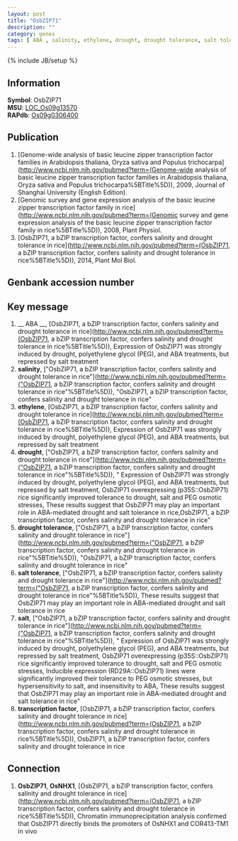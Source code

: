 ```yaml
---
layout: post
title: "OsbZIP71"
description: ""
category: genes
tags: [ ABA , salinity, ethylene, drought, drought tolerance, salt tolerance, salt, transcription factor]
---
```

{% include JB/setup %}

## Information
__Symbol__: OsbZIP71  
__MSU__: [LOC_Os09g13570](http://rice.plantbiology.msu.edu/cgi-bin/ORF_infopage.cgi?orf=LOC_Os09g13570)  
__RAPdb__: [Os09g0306400](http://rapdb.dna.affrc.go.jp/viewer/gbrowse_details/irgsp1?name=Os09g0306400)  

## Publication
1. [Genome-wide analysis of basic leucine zipper transcription factor families in Arabidopsis thaliana, Oryza sativa and Populus trichocarpa](http://www.ncbi.nlm.nih.gov/pubmed?term=(Genome-wide analysis of basic leucine zipper transcription factor families in Arabidopsis thaliana, Oryza sativa and Populus trichocarpa%5BTitle%5D)), 2009, Journal of Shanghai University (English Edition).
2. [Genomic survey and gene expression analysis of the basic leucine zipper transcription factor family in rice](http://www.ncbi.nlm.nih.gov/pubmed?term=(Genomic survey and gene expression analysis of the basic leucine zipper transcription factor family in rice%5BTitle%5D)), 2008, Plant Physiol.
3. [OsbZIP71, a bZIP transcription factor, confers salinity and drought tolerance in rice](http://www.ncbi.nlm.nih.gov/pubmed?term=(OsbZIP71, a bZIP transcription factor, confers salinity and drought tolerance in rice%5BTitle%5D)), 2014, Plant Mol Biol.

## Genbank accession number

## Key message
1. __ ABA __, [OsbZIP71, a bZIP transcription factor, confers salinity and drought tolerance in rice](http://www.ncbi.nlm.nih.gov/pubmed?term=(OsbZIP71, a bZIP transcription factor, confers salinity and drought tolerance in rice%5BTitle%5D)),  Expression of OsbZIP71 was strongly induced by drought, polyethylene glycol (PEG), and ABA treatments, but repressed by salt treatment
2. __salinity__, ["OsbZIP71, a bZIP transcription factor, confers salinity and drought tolerance in rice"](http://www.ncbi.nlm.nih.gov/pubmed?term=("OsbZIP71, a bZIP transcription factor, confers salinity and drought tolerance in rice"%5BTitle%5D)), "OsbZIP71, a bZIP transcription factor, confers salinity and drought tolerance in rice"
3. __ethylene__, [OsbZIP71, a bZIP transcription factor, confers salinity and drought tolerance in rice](http://www.ncbi.nlm.nih.gov/pubmed?term=(OsbZIP71, a bZIP transcription factor, confers salinity and drought tolerance in rice%5BTitle%5D)),  Expression of OsbZIP71 was strongly induced by drought, polyethylene glycol (PEG), and ABA treatments, but repressed by salt treatment
4. __drought__, ["OsbZIP71, a bZIP transcription factor, confers salinity and drought tolerance in rice"](http://www.ncbi.nlm.nih.gov/pubmed?term=("OsbZIP71, a bZIP transcription factor, confers salinity and drought tolerance in rice"%5BTitle%5D)), " Expression of OsbZIP71 was strongly induced by drought, polyethylene glycol (PEG), and ABA treatments, but repressed by salt treatment, OsbZIP71 overexpressing (p35S::OsbZIP71) rice significantly improved tolerance to drought, salt and PEG osmotic stresses, These results suggest that OsbZIP71 may play an important role in ABA-mediated drought and salt tolerance in rice,OsbZIP71, a bZIP transcription factor, confers salinity and drought tolerance in rice"
5. __drought tolerance__, ["OsbZIP71, a bZIP transcription factor, confers salinity and drought tolerance in rice"](http://www.ncbi.nlm.nih.gov/pubmed?term=("OsbZIP71, a bZIP transcription factor, confers salinity and drought tolerance in rice"%5BTitle%5D)), "OsbZIP71, a bZIP transcription factor, confers salinity and drought tolerance in rice"
6. __salt tolerance__, ["OsbZIP71, a bZIP transcription factor, confers salinity and drought tolerance in rice"](http://www.ncbi.nlm.nih.gov/pubmed?term=("OsbZIP71, a bZIP transcription factor, confers salinity and drought tolerance in rice"%5BTitle%5D)),  These results suggest that OsbZIP71 may play an important role in ABA-mediated drought and salt tolerance in rice
7. __salt__, ["OsbZIP71, a bZIP transcription factor, confers salinity and drought tolerance in rice"](http://www.ncbi.nlm.nih.gov/pubmed?term=("OsbZIP71, a bZIP transcription factor, confers salinity and drought tolerance in rice"%5BTitle%5D)), " Expression of OsbZIP71 was strongly induced by drought, polyethylene glycol (PEG), and ABA treatments, but repressed by salt treatment, OsbZIP71 overexpressing (p35S::OsbZIP71) rice significantly improved tolerance to drought, salt and PEG osmotic stresses, Inducible expression (RD29A::OsbZIP71) lines were significantly improved their tolerance to PEG osmotic stresses, but hypersensitivity to salt, and insensitivity to ABA, These results suggest that OsbZIP71 may play an important role in ABA-mediated drought and salt tolerance in rice"
8. __transcription factor__, [OsbZIP71, a bZIP transcription factor, confers salinity and drought tolerance in rice](http://www.ncbi.nlm.nih.gov/pubmed?term=(OsbZIP71, a bZIP transcription factor, confers salinity and drought tolerance in rice%5BTitle%5D)), OsbZIP71, a bZIP transcription factor, confers salinity and drought tolerance in rice

## Connection
1. __OsbZIP71__, __OsNHX1__, [OsbZIP71, a bZIP transcription factor, confers salinity and drought tolerance in rice](http://www.ncbi.nlm.nih.gov/pubmed?term=(OsbZIP71, a bZIP transcription factor, confers salinity and drought tolerance in rice%5BTitle%5D)),  Chromatin immunoprecipitation analysis confirmed that OsbZIP71 directly binds the promoters of OsNHX1 and COR413-TM1 in vivo


